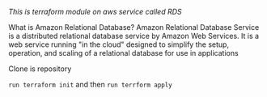 *This is terraform module on aws service called RDS*

What is Amazon Relational Database?
Amazon Relational Database Service is a distributed relational database service by Amazon Web Services. It is a web service running "in the cloud" designed to simplify the setup, operation, and scaling of a relational database for use in applications

Clone is repository




```run terraform init``` and then ```run terrform apply```
